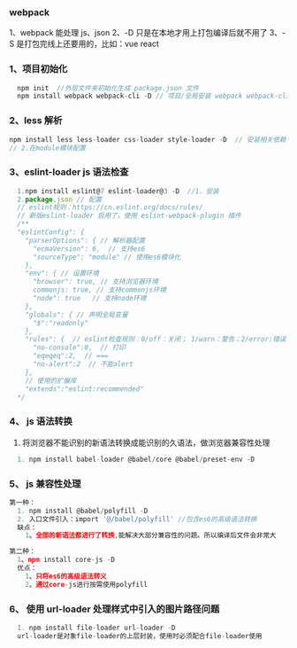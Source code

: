 ### webpack

1、webpack 能处理 js、json
2、-D 只是在本地才用上打包编译后就不用了
3、-S 是打包完线上还要用的，比如：vue react

### 1、项目初始化

```javascript
  npm init  //外层文件夹初始化生成 package.json 文件
  npm install webpack webpack-cli -D // 项目/全局安装 webpack webpack-cli (安装完会生成node_modules文件夹)
```

### 2、less 解析

```javascript
npm install less less-loader css-loader style-loader -D  // 安装相关依赖
// 2.在module模块配置
```

### 3、eslint-loader js 语法检查

```javascript
  1.npm install eslint@7 eslint-loader@3 -D  //1、安装
  2.package.json // 配置
  // eslint规则：https://cn.eslint.org/docs/rules/
  // 新版eslint-loader 启用了，使用 eslint-webpack-plugin 插件
  /**
  "eslintConfig": {
    "parserOptions": { // 解析器配置
      "ecmaVersion": 6,  // 支持es6
      "sourceType": "module" // 使用es6模块化
    },
    "env": { // 设置环境
      "browser": true, // 支持浏览器环境
      commonjs: true, // 支持commonjs环境
      "node": true   // 支持node环境
    },
    "globals": { // 声明全局变量
      "$":"readonly"
    },
    "rules": {  // eslint检查规则：0/off：关闭； 1/warn：警告；2/error:错误
      "no-console":0,  // 打印
      "eqeqeq":2,  // ===
      "no-alert":2  // 不能alert
    },
    // 使用的扩展库
    "extends":"eslint:recommended"
  */
```

### 4、 js 语法转换

1. 将浏览器不能识别的新语法转换成能识别的久语法，做浏览器兼容性处理

```javascript
  1. npm install babel-loader @babel/core @babel/preset-env -D
```

### 5、 js 兼容性处理

```javascript
第一种：
  1. npm install @babel/polyfill -D
  2. 入口文件引入：import '@/babel/polyfill' //包含es6的高级语法转换
  缺点：
    1、全部的新语法都进行了转换,能解决大部分兼容性的问题。所以编译后文件会非常大

第二种：
  1、npm install core-js -D
  优点：
    1、只将es6的高级语法转义
    2、通过core-js进行按需使用polyfill
```

### 6、 使用 url-loader 处理样式中引入的图片路径问题

```javascript
  1. npm install file-loader url-loader -D
  url-loader是对象file-loader的上层封装，使用时必须配合file-loader使用
```
